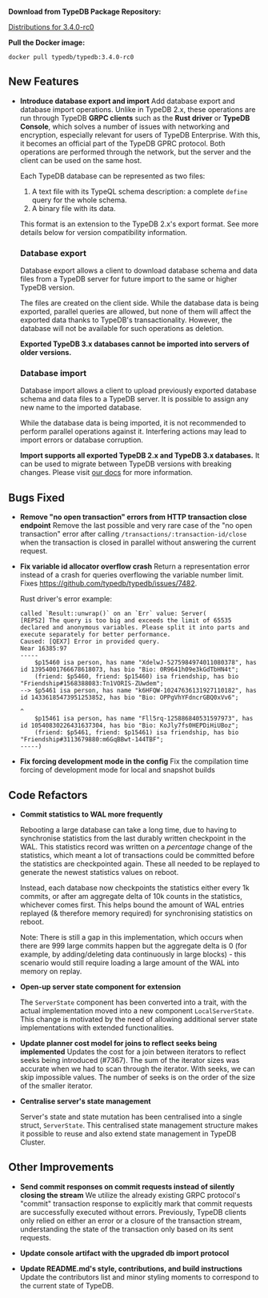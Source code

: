 **Download from TypeDB Package Repository:**

[Distributions for 3.4.0-rc0](https://cloudsmith.io/~typedb/repos/public-release/packages/?q=name%3A%5Etypedb-all+version%3A3.4.0-rc0)

**Pull the Docker image:**

```docker pull typedb/typedb:3.4.0-rc0```


## New Features
- **Introduce database export and import**
  Add database export and database import operations. Unlike in TypeDB 2.x, these operations are run through TypeDB **GRPC clients** such as the **Rust driver** or **TypeDB Console**, which solves a number of issues with networking and encryption, especially relevant for users of TypeDB Enterprise. With this, it becomes an official part of the TypeDB GPRC protocol. 
  Both operations are performed through the network, but the server and the client can be used on the same host.
  
  Each TypeDB database can be represented as two files:
  1. A text file with its TypeQL schema description: a complete `define` query for the whole schema.
  2. A binary file with its data.
  
  This format is an extension to the TypeDB 2.x's export format. See more details below for version compatibility information.
  
  ### Database export
  Database export allows a client to download database schema and data files from a TypeDB server for future import to the same or higher TypeDB version.
  
  The files are created on the client side. While the database data is being exported, parallel queries are allowed, but none of them will affect the exported data thanks to TypeDB's transactionality.
  However, the database will not be available for such operations as deletion.
  
  **Exported TypeDB 3.x databases cannot be imported into servers of older versions.**
  
  ### Database import
  Database import allows a client to upload previously exported database schema and data files to a TypeDB server. It is possible to assign any new name to the imported database.
  
  While the database data is being imported, it is not recommended to perform parallel operations against it.
  Interfering actions may lead to import errors or database corruption.
  
  **Import supports all exported TypeDB 2.x and TypeDB 3.x databases.** It can be used to migrate between TypeDB versions with breaking changes. Please visit [our docs](https://typedb.com/docs/manual/migration) for more information.
  
  

## Bugs Fixed
- **Remove "no open transaction" errors from HTTP transaction close endpoint**
  Remove the last possible and very rare case of the "no open transaction" error after calling `/transactions/:transaction-id/close` when the transaction is closed in parallel without answering the current request. 
  
  
- **Fix variable id allocator overflow crash**
  Return a representation error instead of a crash for queries overflowing the variable number limit. Fixes https://github.com/typedb/typedb/issues/7482.
  
  Rust driver's error example:
  ```
  called `Result::unwrap()` on an `Err` value: Server(
  [REP52] The query is too big and exceeds the limit of 65535 declared and anonymous variables. Please split it into parts and execute separately for better performance.
  Caused: [QEX7] Error in provided query.
  Near 16385:97
  -----
      $p15460 isa person, has name "XdelwJ-5275984974011080378", has id 13954001766678618073, has bio "Bio: 0R9641h09e3kGdTbHN4t";
      (friend: $p5460, friend: $p15460) isa friendship, has bio "Friendship#1568388083:Tn1VORIS-ZUwdem";
  --> $p5461 isa person, has name "k6HFQW-10247636131927110182", has id 14336185473951253852, has bio "Bio: OPPgVhYFdncrGBQ0xVv6";
                                                                                                      ^
      $p15461 isa person, has name "Fll5rq-125886840531597973", has id 10540830226431637304, has bio "Bio: KoJly7fs0HEPDiHiUBoz";
      (friend: $p5461, friend: $p15461) isa friendship, has bio "Friendship#3113679880:m6GqBBwt-144TBF";
  -----)
  ```
  
  
- **Fix forcing development mode in the config**
  Fix the compilation time forcing of development mode for local and snapshot builds


## Code Refactors

- **Commit statistics to WAL more frequently**
  
  Rebooting a large database can take a long time, due to having to synchronise statistics from the last durably written checkpoint in the WAL. This statistics record was written on a _percentage_ change of the statistics, which meant a lot of transactions could be committed before the statistics are checkpointed again. These all needed to be replayed to generate the newest statistics values on reboot. 
  
  Instead, each database now checkpoints the statistics either every 1k commits, or after am aggregate delta of 10k counts in the statistics, whichever comes first. This helps bound the amount of WAL entries replayed (& therefore memory required) for synchronising statistics on reboot. 
  
  Note: There is still a gap in this implementation, which occurs when there are 999 large commits happen but the aggregate delta is 0 (for example, by adding/deleting data continuously in large blocks) - this scenario would still require loading a large amount of the WAL into memory on replay.
  
  
- **Open-up server state component for extension**
  
  The `ServerState` component has been converted into a trait, with the actual implementation moved into a new component `LocalServerState`. This change is motivated by the need of allowing additional server state implementations with extended functionalities.
  
  
- **Update planner cost model for joins to reflect seeks being implemented**
  Updates the cost for a join between iterators to reflect seeks being introduced (#7367). The sum of the iterator sizes was accurate when we had to scan through the iterator. With seeks, we can skip impossible values. The number of seeks is on the order of the size of the smaller iterator.
  
  
  
- **Centralise server's state management**
  
  Server's state and state mutation has been centralised into a single struct, `ServerState`. This centralised state management structure makes it possible to reuse and also extend state management in TypeDB Cluster.
  
  

## Other Improvements

- **Send commit responses on commit requests instead of silently closing the stream**
  We utilize the already existing GRPC protocol's "commit" transaction response to explicitly mark that commit requests are successfully executed without errors. Previously, TypeDB clients only relied on either an error or a closure of the transaction stream, understanding the state of the transaction only based on its sent requests.

- **Update console artifact with the upgraded db import protocol**
  
  
- **Update README.md's style, contributions, and build instructions**
  Update the contributors list and minor styling moments to correspond to the current state of TypeDB.
  
  
    
